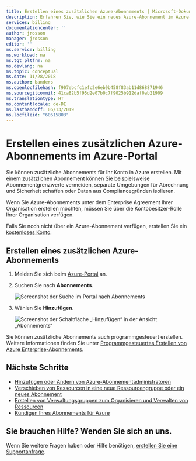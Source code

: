 ```yaml
---
title: Erstellen eines zusätzlichen Azure-Abonnements | Microsoft-Dokumentation
description: Erfahren Sie, wie Sie ein neues Azure-Abonnement im Azure-Portal erstellen.
services: billing
documentationcenter: ''
author: jrosson
manager: jrosson
editor: ''
ms.service: billing
ms.workload: na
ms.tgt_pltfrm: na
ms.devlang: na
ms.topic: conceptual
ms.date: 11/28/2018
ms.author: banders
ms.openlocfilehash: f907ebcfc1efc2e6eb9b458f83ab11d868871946
ms.sourcegitcommit: 41ca82b5f95d2e07b0c7f9025b912daf0ab21909
ms.translationtype: HT
ms.contentlocale: de-DE
ms.lasthandoff: 06/13/2019
ms.locfileid: "60615803"
---
```

# <a name="create-an-additional-subscription-in-the-azure-portal"></a>Erstellen eines zusätzlichen Azure-Abonnements im Azure-Portal

Sie können zusätzliche Abonnements für Ihr Konto in Azure erstellen. Mit einem zusätzlichen Abonnement können Sie beispielsweise Abonnementgrenzwerte vermeiden, separate Umgebungen für Abrechnung und Sicherheit schaffen oder Daten aus Compliancegründen isolieren.

Wenn Sie Azure-Abonnements unter dem Enterprise Agreement Ihrer Organisation erstellen möchten, müssen Sie über die Kontobesitzer-Rolle Ihrer Organisation verfügen.

Falls Sie noch nicht über ein Azure-Abonnement verfügen, erstellen Sie ein [kostenloses Konto](https://azure.microsoft.com/free).

## <a name="create-an-additional-azure-subscription"></a>Erstellen eines zusätzlichen Azure-Abonnements

1. Melden Sie sich beim [Azure-Portal](https://portal.azure.com) an.
1. Suchen Sie nach **Abonnements**.

   ![Screenshot der Suche im Portal nach Abonnements](./media/billing-create-subscription/billing-search-subscription-portal.png)

1. Wählen Sie **Hinzufügen**.

   ![Screenshot der Schaltfläche „Hinzufügen“ in der Ansicht „Abonnements“](./media/billing-create-subscription/subscription-add.png)

Sie können zusätzliche Abonnements auch programmgesteuert erstellen. Weitere Informationen finden Sie unter [Programmgesteuertes Erstellen von Azure Enterprise-Abonnements](../azure-resource-manager/programmatically-create-subscription.md).

## <a name="next-steps"></a>Nächste Schritte

- [Hinzufügen oder Ändern von Azure-Abonnementadministratoren](billing-add-change-azure-subscription-administrator.md)
- [Verschieben von Ressourcen in eine neue Ressourcengruppe oder ein neues Abonnement](../azure-resource-manager/resource-group-move-resources.md?toc=/azure/billing/TOC.json)
- [Erstellen von Verwaltungsgruppen zum Organisieren und Verwalten von Ressourcen](../governance/management-groups/create.md?toc=/azure/billing/TOC.json)
- [Kündigen Ihres Abonnements für Azure](billing-how-to-cancel-azure-subscription.md)

## <a name="need-help-contact-us"></a>Sie brauchen Hilfe? Wenden Sie sich an uns.

Wenn Sie weitere Fragen haben oder Hilfe benötigen, [erstellen Sie eine Supportanfrage](https://go.microsoft.com/fwlink/?linkid=2083458).
